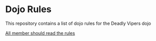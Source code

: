 Dojo Rules
==========

This repository contains a list of dojo rules for the Deadly Vipers dojo

[All member should read the rules](https://github.com/deadlyvipers)

